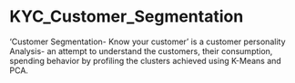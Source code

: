 # KYC_Customer_Segmentation
‘Customer Segmentation- Know your customer’ is a customer personality Analysis- an attempt to understand the customers, their consumption, spending behavior by profiling the clusters achieved using K-Means and PCA.

